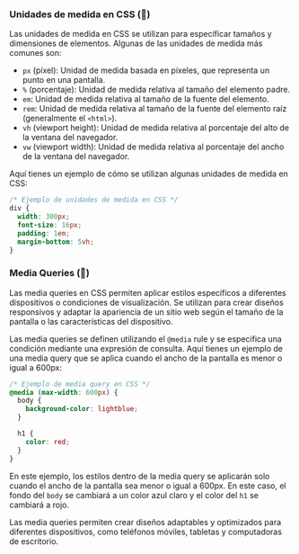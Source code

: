 ### Unidades de medida en CSS (📏)
Las unidades de medida en CSS se utilizan para especificar tamaños y dimensiones de elementos. Algunas de las unidades de medida más comunes son:

- `px` (píxel): Unidad de medida basada en píxeles, que representa un punto en una pantalla.
- `%` (porcentaje): Unidad de medida relativa al tamaño del elemento padre.
- `em`: Unidad de medida relativa al tamaño de la fuente del elemento.
- `rem`: Unidad de medida relativa al tamaño de la fuente del elemento raíz (generalmente el `<html>`).
- `vh` (viewport height): Unidad de medida relativa al porcentaje del alto de la ventana del navegador.
- `vw` (viewport width): Unidad de medida relativa al porcentaje del ancho de la ventana del navegador.

Aquí tienes un ejemplo de cómo se utilizan algunas unidades de medida en CSS:

```css
/* Ejemplo de unidades de medida en CSS */
div {
  width: 300px;
  font-size: 16px;
  padding: 1em;
  margin-bottom: 5vh;
}
```

### Media Queries (📱)
Las media queries en CSS permiten aplicar estilos específicos a diferentes dispositivos o condiciones de visualización. Se utilizan para crear diseños responsivos y adaptar la apariencia de un sitio web según el tamaño de la pantalla o las características del dispositivo.

Las media queries se definen utilizando el `@media` rule y se especifica una condición mediante una expresión de consulta. Aquí tienes un ejemplo de una media query que se aplica cuando el ancho de la pantalla es menor o igual a 600px:

```css
/* Ejemplo de media query en CSS */
@media (max-width: 600px) {
  body {
    background-color: lightblue;
  }

  h1 {
    color: red;
  }
}
```

En este ejemplo, los estilos dentro de la media query se aplicarán solo cuando el ancho de la pantalla sea menor o igual a 600px. En este caso, el fondo del `body` se cambiará a un color azul claro y el color del `h1` se cambiará a rojo.

Las media queries permiten crear diseños adaptables y optimizados para diferentes dispositivos, como teléfonos móviles, tabletas y computadoras de escritorio.
